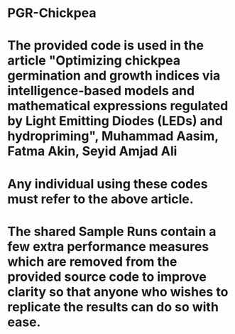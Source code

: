 # PGR-Chickpea
# The provided code is used in the article "Optimizing chickpea germination and growth indices via intelligence-based models and mathematical expressions regulated by Light Emitting Diodes (LEDs) and hydropriming", Muhammad Aasim, Fatma Akin, Seyid Amjad Ali
# Any individual using these codes must refer to the above article.
# The shared Sample Runs contain a few extra performance measures which are removed from the provided source code to improve clarity so that anyone who wishes to replicate the results can do so with ease.
